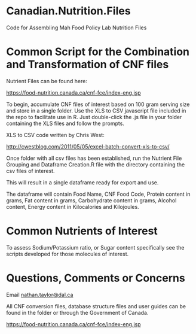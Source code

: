 # Canadian.Nutrition.Files
Code for Assembling Mah Food Policy Lab Nutrition Files


# Common Script for the Combination and Transformation of CNF files

Nutrient Files can be found here:

https://food-nutrition.canada.ca/cnf-fce/index-eng.jsp

To begin, accumulate CNF files of interest based on 100 gram serving size and store in a single folder. Use the XLS to CSV javascript file included in the repo to facilitate use in R. Just double-click the .js file in your folder containing the XLS files and follow the prompts. 

XLS to CSV code written by Chris West:

http://cwestblog.com/2011/05/05/excel-batch-convert-xls-to-csv/

Once folder with all csv files has been established, run the Nutrient File Grouping and Dataframe Creation.R file with the directory containing the csv files of interest. 

This will result in a single dataframe ready for export and use.

The dataframe will contain Food Name, CNF Food Code, Protein content in grams, Fat content in grams, Carbohydrate content in grams, Alcohol content, Energy content in Kilocalories and Kilojoules.

# Common Nutrients of Interest

To assess Sodium/Potassium ratio, or Sugar content specifically see the scripts developed for those molecules of interest. 


# Questions, Comments or Concerns

Email nathan.taylor@dal.ca


All CNF conversion files, database structure files and user guides can be found in the folder or through the Government of Canada.

https://food-nutrition.canada.ca/cnf-fce/index-eng.jsp
